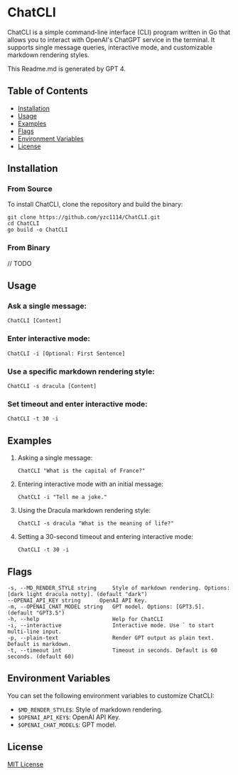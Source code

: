 # ChatCLI

ChatCLI is a simple command-line interface (CLI) program written in Go that allows you to interact with OpenAI's ChatGPT service in the terminal. It supports single message queries, interactive mode, and customizable markdown rendering styles.

This Readme.md is generated by GPT 4.

## Table of Contents
- [Installation](#installation)
- [Usage](#usage)
- [Examples](#examples)
- [Flags](#flags)
- [Environment Variables](#environment-variables)
- [License](#license)

## Installation

### From Source
To install ChatCLI, clone the repository and build the binary:

```
git clone https://github.com/yzc1114/ChatCLI.git
cd ChatCLI
go build -o ChatCLI
```

### From Binary
// TODO

## Usage

### Ask a single message:

```
ChatCLI [Content]
```

### Enter interactive mode:

```
ChatCLI -i [Optional: First Sentence]
```

### Use a specific markdown rendering style:

```
ChatCLI -s dracula [Content]
```

### Set timeout and enter interactive mode:

```
ChatCLI -t 30 -i
```

## Examples

1. Asking a single message:

   ```
   ChatCLI "What is the capital of France?"
   ```

2. Entering interactive mode with an initial message:

   ```
   ChatCLI -i "Tell me a joke."
   ```

3. Using the Dracula markdown rendering style:

   ```
   ChatCLI -s dracula "What is the meaning of life?"
   ```

4. Setting a 30-second timeout and entering interactive mode:

   ```
   ChatCLI -t 30 -i
   ```

## Flags

```
-s, --MD_RENDER_STYLE string     Style of markdown rendering. Options: [dark light dracula notty]. (default "dark")
--OPENAI_API_KEY string      OpenAI API Key.
-m, --OPENAI_CHAT_MODEL string   GPT model. Options: [GPT3.5]. (default "GPT3.5")
-h, --help                       Help for ChatCLI
-i, --interactive                Interactive mode. Use ` to start multi-line input.
-p, --plain-text                 Render GPT output as plain text. Default is markdown.
-t, --timeout int                Timeout in seconds. Default is 60 seconds. (default 60)
```

## Environment Variables

You can set the following environment variables to customize ChatCLI:

- `$MD_RENDER_STYLE$`: Style of markdown rendering.
- `$OPENAI_API_KEY$`: OpenAI API Key.
- `$OPENAI_CHAT_MODEL$`: GPT model.

## License

[MIT License](LICENSE)
